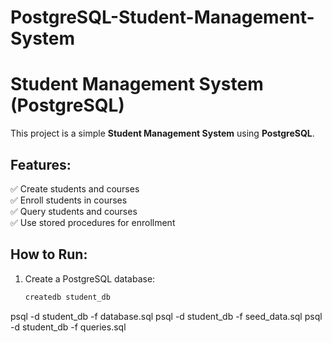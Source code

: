 # PostgreSQL-Student-Management-System
# Student Management System (PostgreSQL)

This project is a simple **Student Management System** using **PostgreSQL**.

## Features:
✅ Create students and courses  
✅ Enroll students in courses  
✅ Query students and courses  
✅ Use stored procedures for enrollment  

## How to Run:
1. Create a PostgreSQL database:
   ```sh
   createdb student_db
psql -d student_db -f database.sql
psql -d student_db -f seed_data.sql
psql -d student_db -f queries.sql
